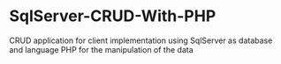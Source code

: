 # SqlServer-CRUD-With-PHP
CRUD application for client implementation using SqlServer as database and language PHP for the manipulation of the data 
